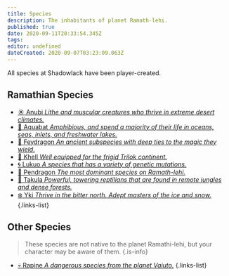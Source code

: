 ```yaml
---
title: Species
description: The inhabitants of planet Ramath-lehi.
published: true
date: 2020-09-11T20:33:54.345Z
tags: 
editor: undefined
dateCreated: 2020-09-07T03:23:09.063Z
---
```


All species at Shadowlack have been player-created.

## Ramathian Species

- [:sunny: Anubi *Lithe and muscular creatures who thrive in extreme desert climates.*](/species/anubi)
- [:trident: Aquabat *Amphibious, and spend a majority of their life in oceans, seas, inlets, and freshwater lakes.*](/species/aquabat)
- [:cherry_blossom: Feydragon *An ancient subspecies with deep ties to the magic they wield.*](/species/feydragon)
- [:rocket: Khell *Well equipped for the frigid Trilok continent.*](/species/khell)
- [:cyclone: Lukuo *A species that has a variety of genetic mutations.*](/species/lukuo)
- [:crown: Pendragon *The most dominant species on Ramath-lehi.*](/species/pendragon)
- [:pineapple: Takula *Powerful, towering reptilians that are found in remote jungles and dense forests.*](/species/takula)
- [:snowflake: Yki *Thrive in the bitter north. Adept masters of the ice and snow.*](/species/yki)
{.links-list}

## Other Species

> These species are not native to the planet Ramathi-lehi, but your character may be aware of them.
{.is-info}

- [:skull: Rapine *A dangerous species from the planet Vaiuto.*](/species/rapine)
{.links-list}